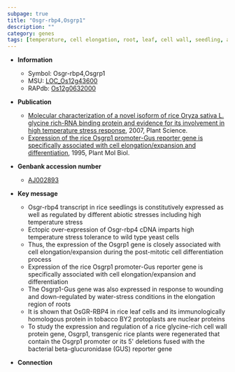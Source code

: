 ```yaml
---
subpage: true
title: "Osgr-rbp4,Osgrp1"
description: ""
category: genes
tags: [temperature, cell elongation, root, leaf, cell wall, seedling, abiotic stress]
---
```


* **Information**  
    + Symbol: Osgr-rbp4,Osgrp1  
    + MSU: [LOC_Os12g43600](http://rice.plantbiology.msu.edu/cgi-bin/ORF_infopage.cgi?orf=LOC_Os12g43600)  
    + RAPdb: [Os12g0632000](http://rapdb.dna.affrc.go.jp/viewer/gbrowse_details/irgsp1?name=Os12g0632000)  

* **Publication**  
    + [Molecular characterization of a novel isoform of rice Oryza sativa L. glycine rich-RNA binding protein and evidence for its involvement in high temperature stress response](http://www.ncbi.nlm.nih.gov/pubmed?term=Molecular+characterization+of+a+novel+isoform+of+rice+Oryza+sativa+L.+glycine+rich-RNA+binding+protein+and+evidence+for+its+involvement+in+high+temperature+stress+response%5BTitle%5D), 2007, Plant Science.
    + [Expression of the rice Osgrp1 promoter-Gus reporter gene is specifically associated with cell elongation/expansion and differentiation](http://www.ncbi.nlm.nih.gov/pubmed?term=Expression+of+the+rice+Osgrp1+promoter-Gus+reporter+gene+is+specifically+associated+with+cell+elongation/expansion+and+differentiation%5BTitle%5D), 1995, Plant Mol Biol.

* **Genbank accession number**  
    + [AJ002893](http://www.ncbi.nlm.nih.gov/nuccore/AJ002893)

* **Key message**  
    + Osgr-rbp4 transcript in rice seedlings is constitutively expressed as well as regulated by different abiotic stresses including high temperature stress
    + Ectopic over-expression of Osgr-rbp4 cDNA imparts high temperature stress tolerance to wild type yeast cells
    + Thus, the expression of the Osgrp1 gene is closely associated with cell elongation/expansion during the post-mitotic cell differentiation process
    + Expression of the rice Osgrp1 promoter-Gus reporter gene is specifically associated with cell elongation/expansion and differentiation
    + The Osgrp1-Gus gene was also expressed in response to wounding and down-regulated by water-stress conditions in the elongation region of roots
    + It is shown that OsGR-RBP4 in rice leaf cells and its immunologically homologous protein in tobacco BY2 protoplasts are nuclear proteins
    + To study the expression and regulation of a rice glycine-rich cell wall protein gene, Osgrp1, transgenic rice plants were regenerated that contain the Osgrp1 promoter or its 5' deletions fused with the bacterial beta-glucuronidase (GUS) reporter gene

* **Connection**  



